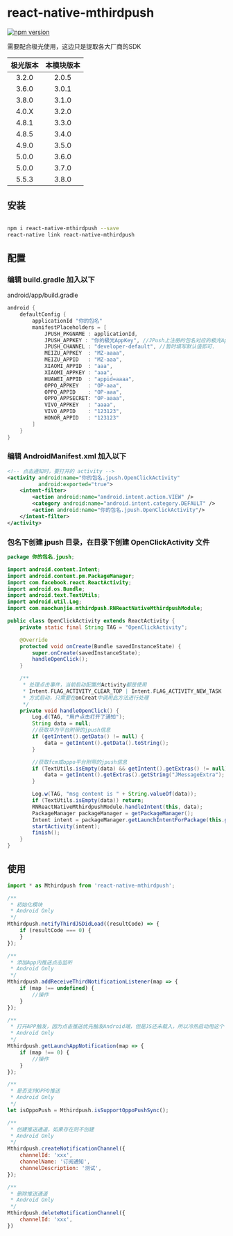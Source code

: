 # react-native-mthirdpush

[![npm version](https://badge.fury.io/js/react-native-mthirdpush.svg)](https://badge.fury.io/js/react-native-mthirdpush)

需要配合极光使用，这边只是提取各大厂商的SDK

|   极光版本  |   本模块版本  |
| :---: | :---: |
| 3.2.0 | 2.0.5 |
| 3.6.0 | 3.0.1 |
| 3.8.0 | 3.1.0 |
| 4.0.X | 3.2.0 |
| 4.8.1 | 3.3.0 |
| 4.8.5 | 3.4.0 |
| 4.9.0 | 3.5.0 |
| 5.0.0 | 3.6.0 |
| 5.0.0 | 3.7.0 |
| 5.5.3 | 3.8.0 |

## 安装

``` sh

npm i react-native-mthirdpush --save
react-native link react-native-mthirdpush

```

## 配置

### 编辑 build.gradle 加入以下

android/app/build.gradle

``` gradle
android {
    defaultConfig {
        applicationId "你的包名"
        manifestPlaceholders = [
            JPUSH_PKGNAME : applicationId,
            JPUSH_APPKEY : "你的极光AppKey", //JPush上注册的包名对应的极光AppKey
            JPUSH_CHANNEL : "developer-default", //暂时填写默认值即可.
            MEIZU_APPKEY  : "MZ-aaaa",
            MEIZU_APPID   : "MZ-aaa",
            XIAOMI_APPID  : "aaa",
            XIAOMI_APPKEY : "aaa",
            HUAWEI_APPID  : "appid=aaaa",
            OPPO_APPKEY   : "OP-aaa",
            OPPO_APPID    : "OP-aaa",
            OPPO_APPSECRET: "OP-aaaa",
            VIVO_APPKEY   : "aaaa",
            VIVO_APPID    : "123123",
            HONOR_APPID   : "123123"
        ]
    }
}
```

### 编辑 AndroidManifest.xml 加入以下

``` xml
<!-- 点击通知时，要打开的 activity -->
<activity android:name="你的包名.jpush.OpenClickActivity"
          android:exported="true">
    <intent-filter>
        <action android:name="android.intent.action.VIEW" />
        <category android:name="android.intent.category.DEFAULT" />
        <action android:name="你的包名.jpush.OpenClickActivity"/>
    </intent-filter>
</activity>
```

### 包名下创建 jpush 目录，在目录下创建 OpenClickActivity 文件

```java
package 你的包名.jpush;

import android.content.Intent;
import android.content.pm.PackageManager;
import com.facebook.react.ReactActivity;
import android.os.Bundle;
import android.text.TextUtils;
import android.util.Log;
import com.maochunjie.mthirdpush.RNReactNativeMthirdpushModule;

public class OpenClickActivity extends ReactActivity {
    private static final String TAG = "OpenClickActivity";

    @Override
    protected void onCreate(Bundle savedInstanceState) {
        super.onCreate(savedInstanceState);
        handleOpenClick();
    }

    /**
     * 处理点击事件，当前启动配置的Activity都是使用
     * Intent.FLAG_ACTIVITY_CLEAR_TOP | Intent.FLAG_ACTIVITY_NEW_TASK
     * 方式启动，只需要在onCreat中调用此方法进行处理
     */
    private void handleOpenClick() {
        Log.d(TAG, "用户点击打开了通知");
        String data = null;
        //获取华为平台附带的jpush信息
        if (getIntent().getData() != null) {
            data = getIntent().getData().toString();
        }

        //获取fcm或oppo平台附带的jpush信息
        if (TextUtils.isEmpty(data) && getIntent().getExtras() != null) {
            data = getIntent().getExtras().getString("JMessageExtra");
        }

        Log.w(TAG, "msg content is " + String.valueOf(data));
        if (TextUtils.isEmpty(data)) return;
        RNReactNativeMthirdpushModule.handleIntent(this, data);
        PackageManager packageManager = getPackageManager();
        Intent intent = packageManager.getLaunchIntentForPackage(this.getPackageName());
        startActivity(intent);
        finish();
    }
}

```

## 使用

```javascript
import * as Mthirdpush from 'react-native-mthirdpush';

/**
 * 初始化模块
 * Android Only
 */
Mthirdpush.notifyThirdJSDidLoad((resultCode) => {
    if (resultCode === 0) {
    }
});

/**
 * 添加App内推送点击监听
 * Android Only
 */
Mthirdpush.addReceiveThirdNotificationListener(map => {
    if (map !== undefined) {
        //操作
    }
});

/**
 * 打开APP触发，因为点击推送优先触发Android端，但是JS还未载入，所以冷热启动用这个
 * Android Only
 */
Mthirdpush.getLaunchAppNotification(map => {
    if (map !== 0) {
        //操作
    }
});

/**
 * 是否支持OPPO推送
 * Android Only
 */
let isOppoPush = Mthirdpush.isSupportOppoPushSync();

/**
 * 创建推送通道，如果存在则不创建
 * Android Only
 */
Mthirdpush.createNotificationChannel({
    channelId: 'xxx',
    channelName: '订阅通知',
    channelDescription: '测试',
});

/**
 * 删除推送通道
 * Android Only
 */
Mthirdpush.deleteNotificationChannel({
    channelId: 'xxx',
})
```
